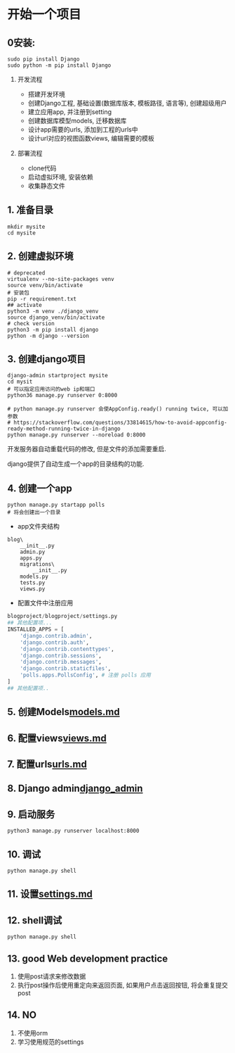 # 开始一个项目

## 0安装:

```shell
sudo pip install Django
sudo python -m pip install Django
```

1. 开发流程
   - 搭建开发环境
   - 创建Django工程, 基础设置(数据库版本, 模板路径, 语言等), 创建超级用户
   - 建立应用app, 并注册到setting
   - 创建数据库模型models, 迁移数据库
   - 设计app需要的urls, 添加到工程的urls中
   - 设计url对应的视图函数views, 编辑需要的模板

2. 部署流程
   - clone代码
   - 启动虚拟环境, 安装依赖
   - 收集静态文件

## 1. 准备目录

```shell
mkdir mysite
cd mysite
```

## 2. 创建虚拟环境

```shell
# deprecated
virtualenv --no-site-packages venv
source venv/bin/activate
# 安装包
pip -r requirement.txt
## activate
python3 -m venv ./django_venv
source django_venv/bin/activate
# check version
python3 -m pip install django
python -m django --version
```

## 3. 创建django项目

```shell
django-admin startproject mysite
cd mysit
# 可以指定应用访问的web ip和端口
python36 manage.py runserver 0:8000 

# python manage.py runserver 会使AppConfig.ready() running twice, 可以加参数
# https://stackoverflow.com/questions/33814615/how-to-avoid-appconfig-ready-method-running-twice-in-django
python manage.py runserver --noreload 0:8000 
```

开发服务器自动重载代码的修改, 但是文件的添加需要重启.

django提供了自动生成一个app的目录结构的功能.

## 4. 创建一个app

```shell
python manage.py startapp polls
# 将会创建出一个目录
```

- app文件夹结构

```shell
blog\
    __init__.py
    admin.py
    apps.py
    migrations\
        __init__.py
    models.py
    tests.py
    views.py
```

- 配置文件中注册应用

```python
blogproject/blogproject/settings.py
## 其他配置项...
INSTALLED_APPS = [
    'django.contrib.admin',
    'django.contrib.auth',
    'django.contrib.contenttypes',
    'django.contrib.sessions',
    'django.contrib.messages',
    'django.contrib.staticfiles',
    'polls.apps.PollsConfig', # 注册 polls 应用
]
## 其他配置项..
```

## 5. 创建Models[models.md](./models.md)

## 6. 配置views[views.md](./views.md)

## 7. 配置urls[urls.md](./urls.md)

## 8. Django admin[django_admin](./django_admin.md)

## 9. 启动服务

`python3 manage.py runserver localhost:8000`

## 10. 调试

`python manage.py shell`

## 11. 设置[settings.md](settings.md)

## 12. shell调试

```shell
python manage.py shell
```

## 13. good Web development practice

1. 使用post请求来修改数据
2. 执行post操作后使用重定向来返回页面, 如果用户点击返回按钮, 将会重复提交post

## 14. NO

1. 不使用orm
2. 学习使用规范的settings
